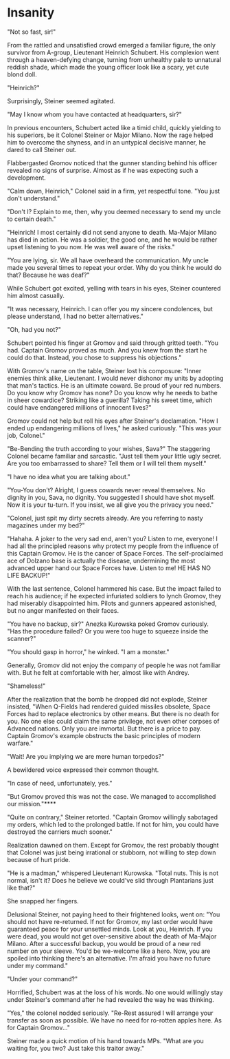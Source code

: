 # Insanity

"Not so fast, sir!"

From the rattled and unsatisfied crowd emerged a familiar figure, the only survivor from A-group, Lieutenant Heinrich Schubert. His complexion went through a heaven-defying change, turning from unhealthy pale to unnatural reddish shade, which made the young officer look like a scary, yet cute blond doll.

"Heinrich?"

Surprisingly, Steiner seemed agitated.

"May I know whom you have contacted at headquarters, sir?"

In previous encounters, Schubert acted like a timid child, quickly yielding to his superiors, be it Colonel Steiner or Major Milano. Now the rage helped him to overcome the shyness, and in an untypical decisive manner, he dared to call Steiner out.

Flabbergasted Gromov noticed that the gunner standing behind his officer revealed no signs of surprise. Almost as if he was expecting such a development.

"Calm down, Heinrich," Colonel said in a firm, yet respectful tone. "You just don't understand."

"Don't I? Explain to me, then, why you deemed necessary to send my uncle to certain death."

"Heinrich! I most certainly did not send anyone to death. Ma-Major Milano has died in action. He was a soldier, the good one, and he would be rather upset listening to you now. He was well aware of the risks."

"You are lying, sir. We all have overheard the communication. My uncle made you several times to repeat your order. Why do you think he would do that? Because he was deaf?"

While Schubert got excited, yelling with tears in his eyes, Steiner countered him almost casually.

"It was necessary, Heinrich. I can offer you my sincere condolences, but please understand, I had no better alternatives."

"Oh, had you not?"

Schubert pointed his finger at Gromov and said through gritted teeth. "You had. Captain Gromov proved as much. And you knew from the start he could do that. Instead, you chose to suppress his objections."

With Gromov's name on the table, Steiner lost his composure: "Inner enemies think alike, Lieutenant. I would never dishonor my units by adopting that man's tactics. He is an ultimate coward. Be proud of your red numbers. Do you know why Gromov has none? Do you know why he needs to bathe in sheer cowardice? Striking like a guerilla? Taking his sweet time, which could have endangered millions of innocent lives?"

Gromov could not help but roll his eyes after Steiner's declamation. "How I ended up endangering millions of lives," he asked curiously. "This was your job, Colonel."

"Be-Bending the truth according to your wishes, Sava?" The staggering Colonel became familiar and sarcastic. "Just tell them your little ugly secret. Are you too embarrassed to share? Tell them or I will tell them myself."

"I have no idea what you are talking about."

"You-You don't? Alright, I guess cowards never reveal themselves. No dignity in you, Sava, no dignity. You suggested I should have shot myself. Now it is your tu-turn. If you insist, we all give you the privacy you need."

"Colonel, just spit my dirty secrets already. Are you referring to nasty magazines under my bed?"

"Hahaha. A joker to the very sad end, aren't you? Listen to me, everyone! I had all the principled reasons why protect my people from the influence of this Captain Gromov. He is the cancer of Space Forces. The self-proclaimed ace of Dolzano base is actually the disease, undermining the most advanced upper hand our Space Forces have. Listen to me! HE HAS NO LIFE BACKUP!"

With the last sentence, Colonel hammered his case. But the impact failed to reach his audience; if he expected infuriated soldiers to lynch Gromov, they had miserably disappointed him. Pilots and gunners appeared astonished, but no anger manifested on their faces.

"You have no backup, sir?" Anezka Kurowska poked Gromov curiously. "Has the procedure failed? Or you were too huge to squeeze inside the scanner?"

"You should gasp in horror," he winked. "I am a monster."

Generally, Gromov did not enjoy the company of people he was not familiar with. But he felt at comfortable with her, almost like with Andrey.

"Shameless!"

After the realization that the bomb he dropped did not explode, Steiner insisted, "When Q-Fields had rendered guided missiles obsolete, Space Forces had to replace electronics by other means. But there is no death for you. No one else could claim the same privilege, not even other corpses of Advanced nations. Only you are immortal. But there is a price to pay. Captain Gromov's example obstructs the basic principles of modern warfare."

"Wait! Are you implying we are mere human torpedos?"

A bewildered voice expressed their common thought.

"In case of need, unfortunately, yes."

"But Gromov proved this was not the case. We managed to accomplished our mission."****

"Quite on contrary," Steiner retorted. "Captain Gromov willingly sabotaged my orders, which led to the prolonged battle. If not for him, you could have destroyed the carriers much sooner."

Realization dawned on them. Except for Gromov, the rest probably thought that Colonel was just being irrational or stubborn, not willing to step down because of hurt pride.

"He is a madman," whispered Lieutenant Kurowska. "Total nuts. This is not normal, isn't it? Does he believe we could've slid through Plantarians just like that?"

She snapped her fingers.

Delusional Steiner, not paying heed to their frightened looks, went on: "You should not have re-returned. If not for Gromov, my last order would have guaranteed peace for your unsettled minds. Look at you, Heinrich. If you were dead, you would not get over-sensitive about the death of Ma-Major Milano. After a successful backup, you would be proud of a new red number on your sleeve. You'd be we-welcome like a hero. Now, you are spoiled into thinking there's an alternative. I'm afraid you have no future under my command."

"Under your command?"

Horrified, Schubert was at the loss of his words. No one would willingly stay under Steiner's command after he had revealed the way he was thinking.

"Yes," the colonel nodded seriously. "Re-Rest assured I will arrange your transfer as soon as possible. We have no need for ro-rotten apples here. As for Captain Gromov..."

Steiner made a quick motion of his hand towards MPs. "What are you waiting for, you two? Just take this traitor away."
